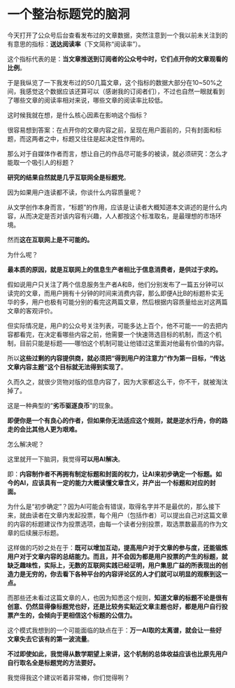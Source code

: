 # 一个整治标题党的脑洞

今天打开了公众号后台查看发布过的文章数据，突然注意到一个我以前未关注到的有意思的指标：**送达阅读率**（下文简称“阅读率”）。

这个指标代表的是：**当文章推送到订阅者的公众号中时，它们点开你的文章观看的比例**。

于是我纵览了一下我发布过的50几篇文章，这个指标的数据大部分在10~50%之间，我感觉这个数据应该还算可以（感谢我的订阅者们），不过也自然一眼就看到了哪些文章的阅读率相对来说，哪些文章的阅读率比较低。

这时候我就在想，是什么核心因素在影响这个指标？

很容易想到答案：在点开你的文章内容之前，呈现在用户面前的，只有封面和标题，而这两者之中，标题又往往是起决定性作用的。

那么对于自媒体作者而言，想让自己的作品尽可能多的被读，就必须研究：怎么才能取一个吸引人的标题？

**研究的结果自然就是几乎互联网全是标题党**。

因为如果用户连读都不读，你谈什么内容质量呢？

从文学创作本身而言，“标题”的作用，应该是让读者大概知道本文讲述的是什么内容，从而决定是否对该内容有兴趣，人人都按这个标准取名，是最理想的市场环境。

然而**这在互联网上是不可能的。**

为什么呢？

**最本质的原因，就是互联网上的信息生产者相比于信息消费者，是供过于求的。**

假如说用户只关注了两个信息服务生产者A和B，他们分别发布了一篇五分钟可以读完的文章，而用户拥有十分钟的时间来消费内容，那么即便A比B的标题朴实无华的多，用户也极有可能分别的看完这两篇文章，然后根据内容质量给出对这两篇文章的客观评价。

但实际情况是，用户的公众号关注列表，可能多达上百个，他不可能一一的去把内容都看完，在决定看哪些内容之前，他需要一个快速筛选目标的机制，而这个机制，目前只能是标题——哪怕这个机制可能让他错过这里面对他最有价值的内容。

所以**这些过剩的内容提供商，就必须把“得到用户的注意力”作为第一目标，“传达文章内容主题”这个目标就无法得到实现了**。

久而久之，就很少货物对版的信息内容了，因为大家都这么干，你不干，就被淘汰掉了。

这是一种典型的“**劣币驱逐良币**”的现象。

**即便你是一个有良心的作者，但如果你无法适应这个规则，就是逆水行舟，你的路走的会比其他人更为艰难。**

怎么解决呢？

这里就开一下脑洞，我觉得**可以用AI解决**。

即：**内容制作者不再拥有制定标题和封面的权力，让AI来初步确定一个标题。如今的AI，应该具有一定的能力大概读懂文章含义，并产出一个标题和对应的封面。**

为什么是“初步确定”？因为AI可能会有错误，取得名字并不是最优的，那么接下来，就由读者在文章内发起投票，每个用户（包括作者）可以提出自己对这篇文章的内容的标题建议作为投票选项，由每一个读者分别投票，取选票数最高的作为文章的后续展示标题。

这样做的巧妙之处在于：**既可以增加互动，提高用户对于文章的参与度，还能锻炼用户对于文章内容的总结能力。而且，并不会因为都是用户投票的产生的标题，就缺乏趣味性，实际上，无数的互联网实践已经证明，用户集思广益的所表现出的创造力是无穷的，你去看下各种平台的内容评论区的人才们就可以明显的观察到这一点。**

而那些还未看过这篇文章的人，也因为知悉这个规则，**知道文章的标题不论是很有创意、仍然显得像标题党也好，还是比较务实贴近文章主题也好，都是用户自行投票产生的，会倾向于更相信这个标题的公信力。**

这个模式我想到的一个可能面临的缺点在于：**万一AI取的太离谱，就会让一些好文章失去它该有的第一波流量**。

**不过即使如此，我觉得从数学期望上来讲，这个机制的总体收益应该也比原先用户自行取名全是标题党的方法要好。**

我觉得我这个建议听着非常棒，你们觉得咧？






